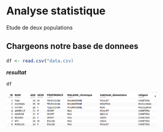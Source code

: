 # Analyse statistique
Etude de deux populations

## Chargeons notre base de donnees

```r
df <- read.csv("data.csv)
```
***resultat***
```r
df
```
<img src="T00.png" width="80%"/>